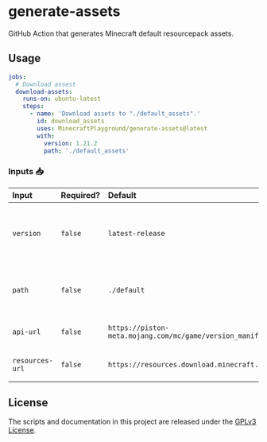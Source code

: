 # generate-assets
GitHub Action that generates Minecraft default resourcepack assets.

## Usage

```yaml
jobs:
  # Download assest
  download-assets:
    runs-on: ubuntu-latest
    steps:
      - name: 'Download assets to "./default_assets".'
        id: download_assets
        uses: MinecraftPlayground/generate-assets@latest
        with:
          version: 1.21.2
          path: './default_assets'
```

### Inputs 📥

| Input           | Required? | Default                                                           | Description                                                                            |
| :-------------- | --------- | :---------------------------------------------------------------- | :------------------------------------------------------------------------------------- |
| `version`       | `false`   | `latest-release`                                                  | Minecraft version to generate assets for or one of `latest-release`/`latest-snapshot`. |
| `path`          | `false`   | `./default`                                                       | Relative path under `$GITHUB_WORKSPACE` to place the assets.                           |
| `api-url`       | `false`   | `https://piston-meta.mojang.com/mc/game/version_manifest_v2.json` | URL to the Minecraft manifest API.                                                     |
| `resources-url` | `false`   | `https://resources.download.minecraft.net`                        | URL to the Minecraft resources API.                                                    |

## License
The scripts and documentation in this project are released under the [GPLv3 License](./LICENSE).
